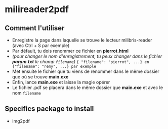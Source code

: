 # milireader2pdf

## Comment l'utiliser
- Enregistre la page dans laquelle se trouve le lecteur milibris-reader (avec Ctrl + S par exemple)
- Par défault, tu dois renommer ce fichier en **pierrot.html**
- *(pour changer le nom d'enregistrement, tu peux changer dans le fichier **param.txt** le champ `filename`)*
``{ "filename": "pierrot", ...} en {"filename": "remy", ...} par exemple ``
- Met ensuite le fichier que tu viens de renommer dans le même dossier que où se trouve **main.exe**
- Enfin, lance **main.exe** et laisse la magie opérer
- Le fichier .pdf se placera dans le même dossier que **main.exe** et avec le nom `filename`

## Specifics package to install
- img2pdf

